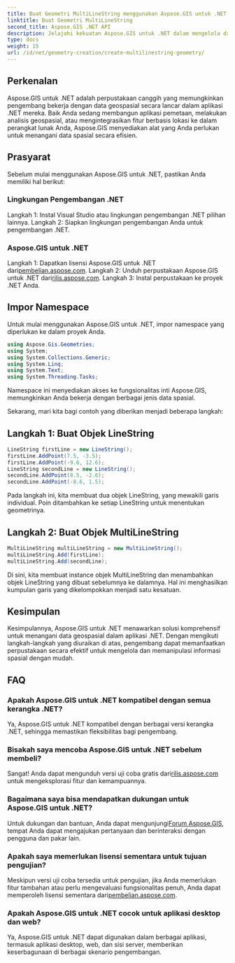 ```yaml
---
title: Buat Geometri MultiLineString menggunakan Aspose.GIS untuk .NET
linktitle: Buat Geometri MultiLineString
second_title: Aspose.GIS .NET API
description: Jelajahi kekuatan Aspose.GIS untuk .NET dalam mengelola data geospasial secara efisien. Unduh sekarang untuk pengalaman yang lancar.
type: docs
weight: 15
url: /id/net/geometry-creation/create-multilinestring-geometry/
---
```

## Perkenalan
Aspose.GIS untuk .NET adalah perpustakaan canggih yang memungkinkan pengembang bekerja dengan data geospasial secara lancar dalam aplikasi .NET mereka. Baik Anda sedang membangun aplikasi pemetaan, melakukan analisis geospasial, atau mengintegrasikan fitur berbasis lokasi ke dalam perangkat lunak Anda, Aspose.GIS menyediakan alat yang Anda perlukan untuk menangani data spasial secara efisien.
## Prasyarat
Sebelum mulai menggunakan Aspose.GIS untuk .NET, pastikan Anda memiliki hal berikut:
### Lingkungan Pengembangan .NET
Langkah 1: Instal Visual Studio atau lingkungan pengembangan .NET pilihan lainnya.
Langkah 2: Siapkan lingkungan pengembangan Anda untuk pengembangan .NET.
### Aspose.GIS untuk .NET
 Langkah 1: Dapatkan lisensi Aspose.GIS untuk .NET dari[pembelian.aspose.com](https://purchase.aspose.com/buy).
 Langkah 2: Unduh perpustakaan Aspose.GIS untuk .NET dari[rilis.aspose.com](https://releases.aspose.com/gis/net/).
Langkah 3: Instal perpustakaan ke proyek .NET Anda.

## Impor Namespace
Untuk mulai menggunakan Aspose.GIS untuk .NET, impor namespace yang diperlukan ke dalam proyek Anda.

```csharp
using Aspose.Gis.Geometries;
using System;
using System.Collections.Generic;
using System.Linq;
using System.Text;
using System.Threading.Tasks;
```
Namespace ini menyediakan akses ke fungsionalitas inti Aspose.GIS, memungkinkan Anda bekerja dengan berbagai jenis data spasial.

Sekarang, mari kita bagi contoh yang diberikan menjadi beberapa langkah:
## Langkah 1: Buat Objek LineString
```csharp
LineString firstLine = new LineString();
firstLine.AddPoint(7.5, -3.5);
firstLine.AddPoint(-9.6, 12.6);
LineString secondLine = new LineString();
secondLine.AddPoint(8.5, -2.6);
secondLine.AddPoint(-8.6, 1.5);
```
Pada langkah ini, kita membuat dua objek LineString, yang mewakili garis individual. Poin ditambahkan ke setiap LineString untuk menentukan geometrinya.
## Langkah 2: Buat Objek MultiLineString
```csharp
MultiLineString multiLineString = new MultiLineString();
multiLineString.Add(firstLine);
multiLineString.Add(secondLine);
```
Di sini, kita membuat instance objek MultiLineString dan menambahkan objek LineString yang dibuat sebelumnya ke dalamnya. Hal ini menghasilkan kumpulan garis yang dikelompokkan menjadi satu kesatuan.

## Kesimpulan
Kesimpulannya, Aspose.GIS untuk .NET menawarkan solusi komprehensif untuk menangani data geospasial dalam aplikasi .NET. Dengan mengikuti langkah-langkah yang diuraikan di atas, pengembang dapat memanfaatkan perpustakaan secara efektif untuk mengelola dan memanipulasi informasi spasial dengan mudah.
## FAQ
### Apakah Aspose.GIS untuk .NET kompatibel dengan semua kerangka .NET?
Ya, Aspose.GIS untuk .NET kompatibel dengan berbagai versi kerangka .NET, sehingga memastikan fleksibilitas bagi pengembang.
### Bisakah saya mencoba Aspose.GIS untuk .NET sebelum membeli?
 Sangat! Anda dapat mengunduh versi uji coba gratis dari[rilis.aspose.com](https://releases.aspose.com/) untuk mengeksplorasi fitur dan kemampuannya.
### Bagaimana saya bisa mendapatkan dukungan untuk Aspose.GIS untuk .NET?
 Untuk dukungan dan bantuan, Anda dapat mengunjungi[Forum Aspose.GIS](https://forum.aspose.com/c/gis/33), tempat Anda dapat mengajukan pertanyaan dan berinteraksi dengan pengguna dan pakar lain.
### Apakah saya memerlukan lisensi sementara untuk tujuan pengujian?
Meskipun versi uji coba tersedia untuk pengujian, jika Anda memerlukan fitur tambahan atau perlu mengevaluasi fungsionalitas penuh, Anda dapat memperoleh lisensi sementara dari[pembelian.aspose.com](https://purchase.aspose.com/temporary-license/).
### Apakah Aspose.GIS untuk .NET cocok untuk aplikasi desktop dan web?
Ya, Aspose.GIS untuk .NET dapat digunakan dalam berbagai aplikasi, termasuk aplikasi desktop, web, dan sisi server, memberikan keserbagunaan di berbagai skenario pengembangan.